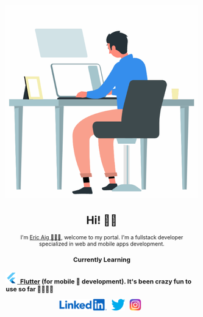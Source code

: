 ![](working.gif)

<h1 align='center'>Hi! 👋🏾</h1>
<p align='center'>I'm <a href="ericaig.com" target="_blank">Eric Aig 👨🏾‍💻</a>, welcome to my portal. I'm a fullstack developer specialized in web and mobile apps development.</p>

<h3 align='center'>Currently Learning</h3>

### <a href="https://flutter.dev/"><img height="30" src="https://raw.githubusercontent.com/ericaig/ericaig/master/flutter.png">&nbsp;&nbsp;Flutter</a> (for mobile 📱 development). It's been crazy fun to use so far 🕺🏾🤙🏾

<p align='center'>
<a href="https://www.linkedin.com/in/bamidele-aighewi/"><img height="30" src="https://raw.githubusercontent.com/ericaig/ericaig/master/linkedin.png"></a>&nbsp;&nbsp;
<a href="https://twitter.com/Eric_Aig"><img height="30" src="https://raw.githubusercontent.com/ericaig/ericaig/master/twitter.png"></a>&nbsp;&nbsp;
<a href="https://www.instagram.com/ericaig1/"><img height="30" src="https://raw.githubusercontent.com/ericaig/ericaig/master/instagram.png"></a>&nbsp;&nbsp;
</p>